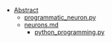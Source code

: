 - [Abstract](./abstract.md)
	- [programmatic_neuron.py](./neuron/programmatic_neuron.py)
	- [neurons.md](./neuron/neurons.md)
		- [python_programming.py](./neuron/codes/python_programming.py)
